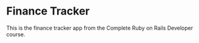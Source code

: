 # Finance Tracker
This is the finance tracker app from the Complete Ruby on Rails Developer course.
